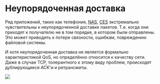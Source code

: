 # Неупорядоченная доставка

Ряд приложений, таких как телефония, [NAS](http://lookmeup.linkmeup.ru/#term222), [CES](http://lookmeup.linkmeup.ru/#term439) экстремально чувствительны к неупорядоченной доставке пакетов. Т.е. когда они приходят к получателю не в том порядке, в котором были отправлены. Это может приводить к потере связности, ошибкам, повреждению файловой системы.

И хотя неупорядоченная доставка не является формально характеристикой QoS, но определённо относится к качеству сети.  
Даже в случае TCP, толерантного к этому виду проблем, происходят дублирующиеся ACK'и и ретрансмиты.

![](../../.gitbook/assets/image-169.png)

